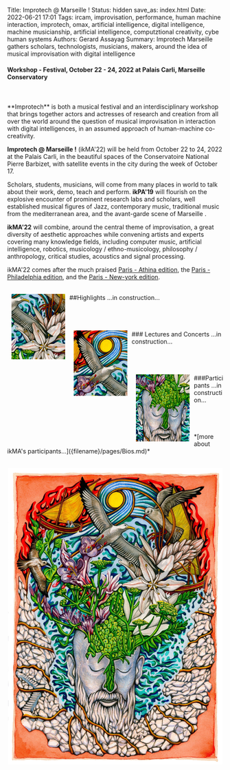 Title: Improtech @ Marseille !
Status: hidden
save_as: index.html
Date: 2022-06-21 17:01
Tags: ircam, improvisation, performance, human machine interaction, improtech, omax, artificial intelligence, digital intelligence, machine musicianship, artificial intelligence, computztional creativity, cybe human systems
Authors: Gerard Assayag
Summary: Improtech Marseille gathers scholars, technologists, musicians, makers, around the idea of musical improvisation with digital intelligence

#### Workshop - Festival, October 22 - 24, 2022 at Palais Carli, Marseille Conservatory
<br>
<br>
**Improtech** is both a musical festival and an interdisciplinary workshop that brings together actors and actresses of research and creation from all over the world around the question of musical improvisation in interaction with digital intelligences, in an assumed approach of human-machine co-creativity.

**Improtech @ Marseille !** (ikMA'22) will be held from October 22 to 24, 2022 at the Palais Carli, in the beautiful spaces of the Conservatoire National Pierre Barbizet, with satellite events in the city during the week of October 17.

Scholars, students, musicians, will come from many places in world to talk about their work, demo, teach and perform. **ikPA'19** will flourish on the explosive encounter of prominent research labs and scholars, well established musical figures of Jazz, contemporary music, traditional music from the mediterranean area, and the  avant-garde scene of Marseille .

**ikMA'22** will combine, around the central theme of improvisation, a great diversity of aesthetic approaches while convening artists and experts covering many knowledge fields, including computer music, artificial intelligence, robotics, musicology / ethno-musicology, philosophy / anthropology, critical studies, acoustics and signal processing.

ikMA'22 comes after the  much praised [Paris - Athina edition](http://ikparisathina.ircam.fr), the [Paris - Philadelphia edition](http://ikparisphilly.ircam.fr), and the [Paris - New-york edition](http://repmus.ircam.fr/improtechpny).

<br>
<img src="./images/IKPoster_frag1.jpg" width="125" style="float:left" hspace="10">
##Highlights
...in construction...
<br>
<br>
<br>
<br>
<br>
<img src="./images/IKPoster_frag2.jpg" width="125" style="float:left" hspace="10">
### Lectures and Concerts
...in construction...
<br>
<br>
<br>
<br>
<br>
<img src="./images/IKPoster_frag3.jpg" width="125" style="float:left" hspace="10">
###Participants
...in construction...
<br>
<br>
<br>
<br>
<br>
*[more about ikMA's participants...]({filename}/pages/Bios.md)*
<br>
<br>

<p align="center">
  <img src="../images/IKPoster1.jpg" width="500">
</p>
